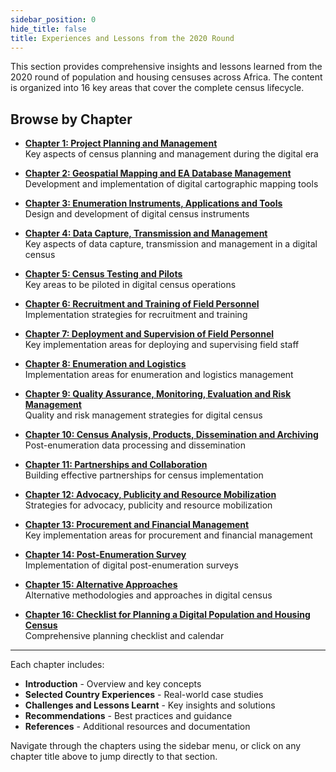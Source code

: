```yaml
---
sidebar_position: 0
hide_title: false
title: Experiences and Lessons from the 2020 Round
---
```



This section provides comprehensive insights and lessons learned from the 2020 round of population and housing censuses across Africa. The content is organized into 16 key areas that cover the complete census lifecycle.

## Browse by Chapter

- **[Chapter 1: Project Planning and Management](/docs/experiences-lessons-2020/Chapter-01/Introduction)**  
  Key aspects of census planning and management during the digital era

- **[Chapter 2: Geospatial Mapping and EA Database Management](/docs/experiences-lessons-2020/Chapter-02/Introduction)**  
  Development and implementation of digital cartographic mapping tools

- **[Chapter 3: Enumeration Instruments, Applications and Tools](/docs/experiences-lessons-2020/Chapter-03/Introduction)**  
  Design and development of digital census instruments

- **[Chapter 4: Data Capture, Transmission and Management](/docs/experiences-lessons-2020/Chapter-04/Introduction)**  
  Key aspects of data capture, transmission and management in a digital census

- **[Chapter 5: Census Testing and Pilots](/docs/experiences-lessons-2020/Chapter-05/Introduction)**  
  Key areas to be piloted in digital census operations

- **[Chapter 6: Recruitment and Training of Field Personnel](/docs/experiences-lessons-2020/Chapter-06/Introduction)**  
  Implementation strategies for recruitment and training

- **[Chapter 7: Deployment and Supervision of Field Personnel](/docs/experiences-lessons-2020/Chapter-07/Introduction)**  
  Key implementation areas for deploying and supervising field staff

- **[Chapter 8: Enumeration and Logistics](/docs/experiences-lessons-2020/Chapter-08/Introduction)**  
  Implementation areas for enumeration and logistics management

- **[Chapter 9: Quality Assurance, Monitoring, Evaluation and Risk Management](/docs/experiences-lessons-2020/Chapter-09/Introduction)**  
  Quality and risk management strategies for digital census

- **[Chapter 10: Census Analysis, Products, Dissemination and Archiving](/docs/experiences-lessons-2020/Chapter-10/Introduction)**  
  Post-enumeration data processing and dissemination

- **[Chapter 11: Partnerships and Collaboration](/docs/experiences-lessons-2020/Chapter-11/Introduction)**  
  Building effective partnerships for census implementation

- **[Chapter 12: Advocacy, Publicity and Resource Mobilization](/docs/experiences-lessons-2020/Chapter-12/Introduction)**  
  Strategies for advocacy, publicity and resource mobilization

- **[Chapter 13: Procurement and Financial Management](/docs/experiences-lessons-2020/Chapter-13/Introduction)**  
  Key implementation areas for procurement and financial management

- **[Chapter 14: Post-Enumeration Survey](/docs/experiences-lessons-2020/Chapter-14/Introduction)**  
  Implementation of digital post-enumeration surveys

- **[Chapter 15: Alternative Approaches](/docs/experiences-lessons-2020/Chapter-15/Introduction)**  
  Alternative methodologies and approaches in digital census

- **[Chapter 16: Checklist for Planning a Digital Population and Housing Census](/docs/experiences-lessons-2020/Chapter-16/Introduction)**  
  Comprehensive planning checklist and calendar

---

Each chapter includes:
- **Introduction** - Overview and key concepts
- **Selected Country Experiences** - Real-world case studies  
- **Challenges and Lessons Learnt** - Key insights and solutions
- **Recommendations** - Best practices and guidance
- **References** - Additional resources and documentation

Navigate through the chapters using the sidebar menu, or click on any chapter title above to jump directly to that section. 